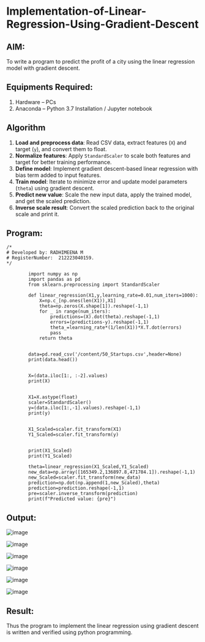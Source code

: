 # Implementation-of-Linear-Regression-Using-Gradient-Descent

## AIM:
To write a program to predict the profit of a city using the linear regression model with gradient descent.

## Equipments Required:
1. Hardware – PCs
2. Anaconda – Python 3.7 Installation / Jupyter notebook

## Algorithm



1. **Load and preprocess data**: Read CSV data, extract features (`X`) and target (`y`), and convert them to float.
2. **Normalize features**: Apply `StandardScaler` to scale both features and target for better training performance.
3. **Define model**: Implement gradient descent-based linear regression with bias term added to input features.
4. **Train model**: Iterate to minimize error and update model parameters (`theta`) using gradient descent.
5. **Predict new value**: Scale the new input data, apply the trained model, and get the scaled prediction.
6. **Inverse scale result**: Convert the scaled prediction back to the original scale and print it.


## Program:
```
/*
# Developed by: RADHIMEENA M
# RegisterNumber:  212223040159.
*/
```


            import numpy as np
            import pandas as pd
            from sklearn.preprocessing import StandardScaler
            
            def linear_regression(X1,y,learning_rate=0.01,num_iters=1000):
                X=np.c_[np.ones(len(X1)),X1]
                theta=np.zeros(X.shape[1]).reshape(-1,1)
                for _ in range(num_iters):
                    predictions=(X).dot(theta).reshape(-1,1)
                    errors=(predictions-y).reshape(-1,1)
                    theta_=learning_rate*(1/len(X1))*X.T.dot(errors)
                    pass
                return theta
            
            
            data=pd.read_csv('/content/50_Startups.csv',header=None)
            print(data.head())
            
            
            X=(data.iloc[1:, :-2].values)
            print(X)
            
            
            X1=X.astype(float)
            scaler=StandardScaler()
            y=(data.iloc[1:,-1].values).reshape(-1,1)
            print(y)
            
            
            X1_Scaled=scaler.fit_transform(X1)
            Y1_Scaled=scaler.fit_transform(y)
            
            
            print(X1_Scaled)
            print(Y1_Scaled)
            
            theta=linear_regression(X1_Scaled,Y1_Scaled)
            new_data=np.array([165349.2,136897.8,471784.1]).reshape(-1,1)
            new_Scaled=scaler.fit_transform(new_data)
            prediction=np.dot(np.append(1,new_Scaled),theta)
            prediction=prediction.reshape(-1,1)
            pre=scaler.inverse_transform(prediction)
            print(f"Predicted value: {pre}")


## Output:

![image](https://github.com/user-attachments/assets/053d5d73-e837-47d4-a8a2-39bd7c2c429e)

![image](https://github.com/user-attachments/assets/221d7eb2-9871-4d92-b1a1-a8e30b4837d5)

![image](https://github.com/user-attachments/assets/97895db7-8c77-4348-bc56-4240fb1165cb)

![image](https://github.com/user-attachments/assets/3f38a072-a4a8-4925-ade2-e0c7b700c0b3)

![image](https://github.com/user-attachments/assets/c0f92d6b-9b00-47a0-a9a5-12920b1ba734)

![image](https://github.com/user-attachments/assets/210d0076-58b5-4f67-9b56-c485b924a9a9)


## Result:
Thus the program to implement the linear regression using gradient descent is written and verified using python programming.

